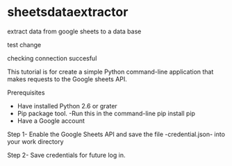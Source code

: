 # sheetsdataextractor
extract data from google sheets to a data base

test change

checking connection 
succesful

This tutorial is for create a simple Python command-line application that makes requests to the Google sheets API.

Prerequisites

* Have installed Python 2.6 or grater
* Pip package tool.
    -Run this in the command-line
    pip install pip
* Have a Google account

Step 1-
Enable the Google Sheets API and save the file -credential.json- into your work directory

Step 2- 
Save credentials for future log in.

